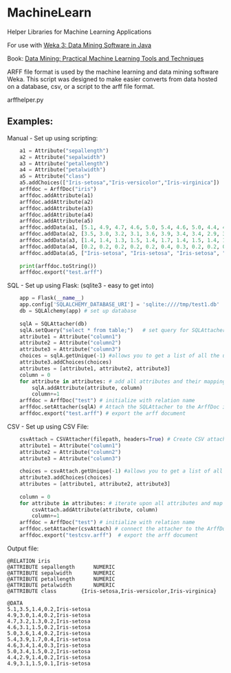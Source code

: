 # MachineLearn
Helper Libraries for Machine Learning Applications

For use with <a href="https://www.cs.waikato.ac.nz/ml/weka/">Weka 3: Data Mining Software in Java</a>

Book: <a href="https://www.cs.waikato.ac.nz/ml/weka/book.html">Data Mining: Practical Machine Learning Tools and Techniques</a>

ARFF file format is used by the machine learning and data mining software Weka. This script was designed to make easier converts from data hosted on a database, csv, or a script to the arff file format.

arffhelper.py

## Examples:

Manual - Set up using scripting:

```python
	a1 = Attribute("sepallength")
	a2 = Attribute("sepalwidth")
	a3 = Attribute("petallength")
	a4 = Attribute("petalwidth")
	a5 = Attribute("class")
	a5.addChoices(["Iris-setosa","Iris-versicolor","Iris-virginica"])
	arffdoc = ArffDoc("iris")
	arffdoc.addAttribute(a1)
	arffdoc.addAttribute(a2)
	arffdoc.addAttribute(a3)
	arffdoc.addAttribute(a4)
	arffdoc.addAttribute(a5)
	arffdoc.addData(a1, [5.1, 4.9, 4.7, 4.6, 5.0, 5.4, 4.6, 5.0, 4.4, 4.9])
	arffdoc.addData(a2, [3.5, 3.0, 3.2, 3.1, 3.6, 3.9, 3.4, 3.4, 2.9, 3.1])
	arffdoc.addData(a3, [1.4, 1.4, 1.3, 1.5, 1.4, 1.7, 1.4, 1.5, 1.4, 1.5])	
	arffdoc.addData(a4, [0.2, 0.2, 0.2, 0.2, 0.2, 0.4, 0.3, 0.2, 0.2, 0.1])
	arffdoc.addData(a5, ["Iris-setosa", "Iris-setosa", "Iris-setosa", "Iris-setosa", "Iris-setosa", "Iris-setosa", "Iris-setosa", "Iris-setosa", "Iris-setosa", "Iris-setosa"])
	
	print(arffdoc.toString())
	arffdoc.export("test.arff")

```


SQL - Set up using Flask: (sqlite3 - easy to get into)

```python
	app = Flask(__name__)
	app.config['SQLALCHEMY_DATABASE_URI'] = 'sqlite:////tmp/test1.db'
	db = SQLAlchemy(app) # set up database
	
	sqlA = SQLAttacher(db) 
	sqlA.setQuery("select * from table;")	# set query for SQLAttacher
	attribute1 = Attribute("column1")
	attribute2 = Attribute("column2")
	attribute3 = Attribute("column3")
	choices = sqlA.getUnique(-1) #allows you to get a list of all the unique options for easy nominal choice addition
	attribute3.addChoices(choices)
	attributes = [attribute1, attribute2, attribute3]
	column = 0
	for attribute in attributes: # add all attributes and their mapping to the sql columns they're in
		sqlA.addAttribute(attribute, column)
		column+=1
	arffdoc = ArffDoc("test") # initialize with relation name
	arffdoc.setAttacher(sqlA) # Attach the SQLAttacher to the ArffDoc instance
	arffdoc.export("test.arff") # export the arff document
```
	
CSV - Set up using CSV File:

```python
	csvAttach = CSVAttacher(filepath, headers=True) # Create CSV attacher and indicate if there are headers
	attribute1 = Attribute("column1")
	attribute2 = Attribute("column2")
	attribute3 = Attribute("column3")
	
	choices = csvAttach.getUnique(-1) #allows you to get a list of all the unique options for easy nominal choice addition
	attribute3.addChoices(choices)
	attributes = [attribute1, attribute2, attribute3]
	
	column = 0
	for attribute in attributes: # iterate upon all attributes and map to resulting row 
		csvAttach.addAttribute(attribute, column)
		column+=1
	arffdoc = ArffDoc("test") # initialize with relation name
	arffdoc.setAttacher(csvAttach) # connect the attacher to the ArffDoc instance
	arffdoc.export("testcsv.arff")	# export the arff document
```





Output file:

```
@RELATION iris
@ATTRIBUTE sepallength    	NUMERIC
@ATTRIBUTE sepalwidth    	NUMERIC
@ATTRIBUTE petallength	    NUMERIC
@ATTRIBUTE petalwidth	    NUMERIC
@ATTRIBUTE class	    {Iris-setosa,Iris-versicolor,Iris-virginica}

@DATA
5.1,3.5,1.4,0.2,Iris-setosa
4.9,3.0,1.4,0.2,Iris-setosa
4.7,3.2,1.3,0.2,Iris-setosa
4.6,3.1,1.5,0.2,Iris-setosa
5.0,3.6,1.4,0.2,Iris-setosa
5.4,3.9,1.7,0.4,Iris-setosa
4.6,3.4,1.4,0.3,Iris-setosa
5.0,3.4,1.5,0.2,Iris-setosa
4.4,2.9,1.4,0.2,Iris-setosa
4.9,3.1,1.5,0.1,Iris-setosa
```

